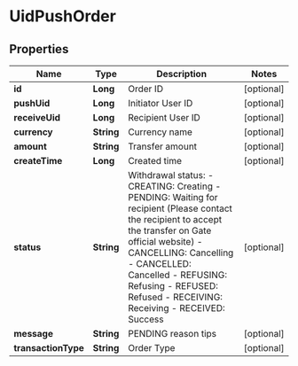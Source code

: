 
# UidPushOrder

## Properties

Name | Type | Description | Notes
------------ | ------------- | ------------- | -------------
**id** | **Long** | Order ID |  [optional]
**pushUid** | **Long** | Initiator User ID |  [optional]
**receiveUid** | **Long** | Recipient User ID |  [optional]
**currency** | **String** | Currency name |  [optional]
**amount** | **String** | Transfer amount |  [optional]
**createTime** | **Long** | Created time |  [optional]
**status** | **String** | Withdrawal status:  - CREATING: Creating - PENDING: Waiting for recipient (Please contact the recipient to accept the transfer on Gate official website) - CANCELLING: Cancelling - CANCELLED: Cancelled - REFUSING: Refusing - REFUSED: Refused - RECEIVING: Receiving - RECEIVED: Success |  [optional]
**message** | **String** | PENDING reason tips |  [optional]
**transactionType** | **String** | Order Type |  [optional]

